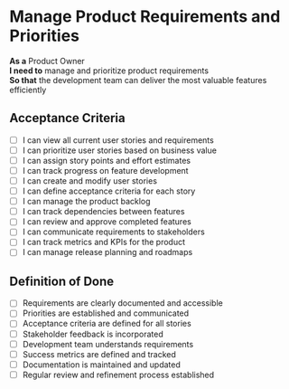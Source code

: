 # Manage Product Requirements and Priorities

**As a** Product Owner  
**I need to** manage and prioritize product requirements  
**So that** the development team can deliver the most valuable features efficiently

## Acceptance Criteria
- [ ] I can view all current user stories and requirements
- [ ] I can prioritize user stories based on business value
- [ ] I can assign story points and effort estimates
- [ ] I can track progress on feature development
- [ ] I can create and modify user stories
- [ ] I can define acceptance criteria for each story
- [ ] I can manage the product backlog
- [ ] I can track dependencies between features
- [ ] I can review and approve completed features
- [ ] I can communicate requirements to stakeholders
- [ ] I can track metrics and KPIs for the product
- [ ] I can manage release planning and roadmaps

## Definition of Done
- [ ] Requirements are clearly documented and accessible
- [ ] Priorities are established and communicated
- [ ] Acceptance criteria are defined for all stories
- [ ] Stakeholder feedback is incorporated
- [ ] Development team understands requirements
- [ ] Success metrics are defined and tracked
- [ ] Documentation is maintained and updated
- [ ] Regular review and refinement process established
